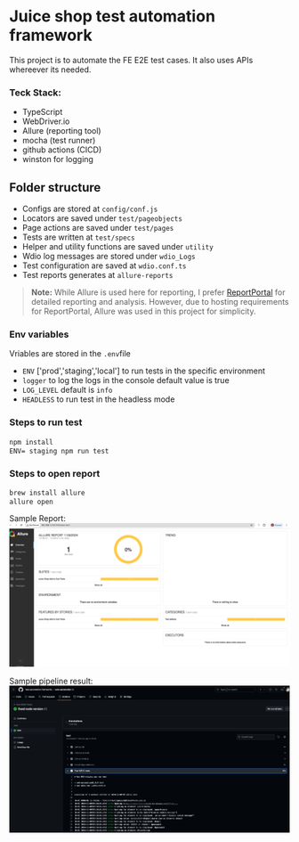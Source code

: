 <!-- @format -->

# Juice shop test automation framework

This project is to automate the FE E2E test cases. It also uses APIs whereever its needed.

### Teck Stack:

- TypeScript
- WebDriver.io
- Allure (reporting tool)
- mocha (test runner)
- github actions (CICD)
- winston for logging

## Folder structure

- Configs are stored at `config/conf.js`
- Locators are saved under `test/pageobjects`
- Page actions are saved under `test/pages`
- Tests are written at `test/specs`
- Helper and utility functions are saved under `utility`
- Wdio log messages are stored under `wdio_Logs`
- Test configuration are saved at `wdio.conf.ts`
- Test reports generates at `allure-reports`

> **Note:** While Allure is used here for reporting, I prefer [ReportPortal](reportportal.io) for detailed reporting and analysis. However, due to hosting requirements for ReportPortal, Allure was used in this project for simplicity.

### Env variables

Vriables are stored in the `.env`file

- `ENV` ['prod','staging','local'] to run tests in the specific environment
- `logger` to log the logs in the console default value is true
- `LOG_LEVEL` default is `info`
- `HEADLESS` to run test in the headless mode

### Steps to run test

```shell
npm install
ENV= staging npm run test
```

### Steps to open report

```shell
brew install allure
allure open
```

Sample Report:
![Screenshot](snapshots/sampleReport.png)

Sample pipeline result:
![Screenshot](snapshots/pipeline.png)
